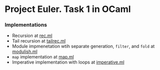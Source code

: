 # Project Euler. Task 1 in OCaml

### Implementations
- Recursion at [rec.ml](./lib/rec.ml)
- Tail recursion at [tailrec.ml](./lib/tailrec.ml)
- Module impmenetation wtih separate generation, `filter`, and `fold` at [modulish.ml](./lib/modulish.ml)
- `map` implementation at [map.ml](./lib/map.ml)
- Imperative implementation with loops at [imperative.ml](./lib/imperative.ml)
